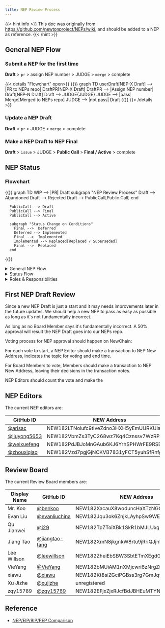 ```yaml
---
title: NEP Review Process
---
```


{{< hint info >}}
This doc was originally from https://github.com/newtonproject/NEPs/wiki, and should be added to a NEP as reference.
{{< /hint >}}

## General NEP Flow

### Submit a NEP for the first time

**Draft** > `pr` > assign NEP number > JUDGE > `merge` > complete

{{< details "Flowchart" open>}}
  {{<mermaid class="text-center">}}
    graph TD
      userDraft[NEP-X Draft] --> |PR to NEPs repo| DraftPR[NEP-X Draft]
      DraftPR --> |Assign NEP number| Draft[NEP-N Draft]
      Draft --> JUDGE{JUDGE}
      JUDGE --> |pass| Merge[Merged to NEPs repo]
      JUDGE --> |not pass| Draft
  {{</mermaid >}}
{{< /details >}}

### Update a NEP Draft

**Draft** > `pr` > JUDGE > `merge` > complete

### Make a NEP Draft to NEP Final

**Draft** > `issue` > JUDGE > **Public Call** > **Final / Active** > complete

## NEP Status

### Flowchart

{{<mermaid class="text-center">}}
    graph TD
      WIP --> |PR| Draft
      subgraph "NEP Review Process"
        Draft --> Abandoned
        Draft --> Rejected
        Draft --> PublicCall[Public Call]
      end

      PublicCall --> Draft
      PublicCall --> Final
      PublicCall --> Active

      subgraph "Status Change on Conditions"
        Final -->  Deferred
        Deferred --> Implemented
        Final -->  Implemented
        Implemented --> Replaced[Replaced / Superseded]
        Final -->  Replaced
      end
  {{</mermaid >}}


<details><summary>General NEP Flow</summary>

## General NEP Flow

### 1. Submit a NEP for the first time

  **Draft** > `pr` > assign NEP number > JUDGE > `merge` > complete

### 2. Update a NEP Draft

  **Draft** > `pr` > JUDGE > `merge` > complete

### 3. Make a NEP Draft to NEP Final

  **Draft** > `issue` > JUDGE > **Public Call** > **Final / Active** > complete

</details>

<details><summary>Status Flow</summary>

## Status Flow Chart
http://processon.com/chart_image/5e9edf235653bb6efc60d7e8.png the flow chart below is updated from time to time. the browser may display from browser/github cache instead the latest one. visit url to view the latest.
![status flow](https://processon.com/chart_image/5e9edf235653bb6efc60d7e8.png#update8)

</details>

<details><summary>Roles & Responsibilities</summary>

## Main responsibilities for each role during a NEP review

**Champion(Lead) & Authors**
- answer questions

**Bots**
- multiple bots may be required to perform different tasks with different permissions
- PR Format Check
  - check header
  - check format
  - check URLs
- Advanced Functions
  - NLP check (offensive words, non-sense descriptions etc.)
  - check required fields for each category & type
  - check forbidden assets
  - run code test
- Repo Maintenances 
  - merge if passed bots & editor review
  - update NEPs TOC files after merge/status change
- Messenger/Notify
  - notify editors & review board members after merge/status change
- Webhooks
  - performing tasks for other services e.g. test bots/services, html formatter bots/services
  - notify newton website server to update NEPs list on website

**NEP Editors**
- check descriptions in each part
- check if duplicate
- check if not obey newton principle
- simple code check
- assign number

**Review Board**
- anything

**Public**
- anything

</details>

## First NEP Draft Review

Since a new NEP Draft is just a start and it may needs improvements later in the future updates.
We should help a new NEP to pass as easy as possible as long as it's not fundamentally incorrect.

As long as no Board Member says it's fundamentally incorrect. A 50% approval will result the NEP Draft goes into our NEPs repo.

Voting process for NEP approval should happen on NewChain:

For each vote to start, a NEP Editor should make a transaction to NEP New Address, indicates the topic for voting and end time.

For Board Members to vote,  Members should make a transaction to NEP New Address, leaving their decisions in the transaction notes.

NEP Editors should count the vote and make the 

## NEP Editors

The current NEP editors are: 


| GitHub ID    | NEW Address      |
| ---- | ---- |
| [@arisac](https://github.com/arisac)     | NEW182LTNoiufc9tiveZdno3HXH5yEmUURKUiac |
| [@liuyong5653](https://github.com/liuyong5653)     | NEW182VbmZs3TyC268wz7Kq4Cznssv7WzRPDq7j |
| [@weixuefeng](https://github.com/weixuefeng)     | NEW182PdJBJoMnGAub6KJ6YrhSPHWrFE9RSBmGE |
| [@zhouxiqiao](https://github.com/zhouxiqiao) | NEW182Vzd7pgjGjNCKVB7831yFCT5yuhSfRnfgA |



## Review Board

The current Review Board members are: 

| Display Name | GitHub ID | NEW Address |
| --------- | ----------- | ----------- |
| Mr. Koo | [@benkoo](https://github.com/benkoo) | NEW182XacauX8woduncHaXTzNGCFnk7B15z34hi |
| Evan Liu | [@evanliuchina](https://github.com/evanliuchina) | NEW182Jqu3ok6ZnjkLAyhpSw9WEJXhEwUYX4jLR |
| Qu Jianwei | [@i29](https://github.com/i29) | NEW182TpZToiXBk1SkR1bMJLUxguPxFsZciz123 |
| Jiang Tao | [@jiangtao-tang](https://github.com/jiangtao-tang) | NEW182XmN8jkgnkW8rtu9jRriQJjnEBXSbZZuHJ |
| Lee Willson | [@leewillson](https://github.com/leewillson) | NEW182ZheiEbSBW3SbtETmXEgdG5X9GvFuLRun2 |
| VieYang | [@VieYang](https://github.com/VieYang) | NEW182bMUiAM1nXMjcwri8zNrgZftcnPJc1uVie |
| xiawu | [@xiawu](https://github.com/xiawu) | NEW182Kt8siZGciPGBss3rg7GmJqfZ7CUafVUHH |
| Xu Jizhe | [@xujizhe](https://github.com/xujizhe) | unregistered |
| zqy15789 | [@zqy15789](https://github.com/zqy15789) | NEW182EFjxZjxRJcfBdJBHEuMTYNsK7RLTFeiiJ |


## Reference

- [NEP/EIP/BIP/PEP Comparison](https://github.com/arisac/newton-general/blob/master/D-02.proposal-comparison.md)